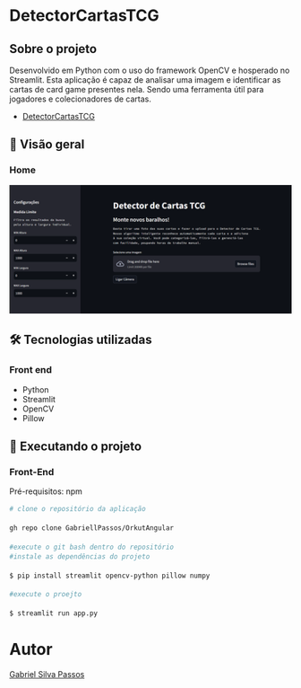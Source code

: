 # DetectorCartasTCG
## Sobre o projeto
  Desenvolvido em Python com o uso do framework OpenCV e hosperado no Streamlit. Esta aplicação é capaz de analisar uma imagem e identificar as cartas de card game presentes nela. Sendo uma ferramenta útil para jogadores e colecionadores de cartas. 
<br>
 - [DetectorCartasTCG](https://detectorcartastcg-t9e9uphpg3qm2eegvfxowq.streamlit.app/)

## :mag_right: Visão geral
### Home
![pagina de autenticacao](https://raw.githubusercontent.com/GabriellPassos/assets/main/detectorTCG/1.PNG)

## :hammer_and_wrench: Tecnologias utilizadas
### Front end
- Python
- Streamlit
- OpenCV
- Pillow

## :rocket: Executando o projeto

### Front-End
Pré-requisitos: npm
```bash
# clone o repositório da aplicação

gh repo clone GabriellPassos/OrkutAngular

#execute o git bash dentro do repositório
#instale as dependências do projeto

$ pip install streamlit opencv-python pillow numpy

#execute o proejto

$ streamlit run app.py
```

# Autor


[Gabriel Silva Passos](https://www.linkedin.com/in/gabrielsilvapassos/)


